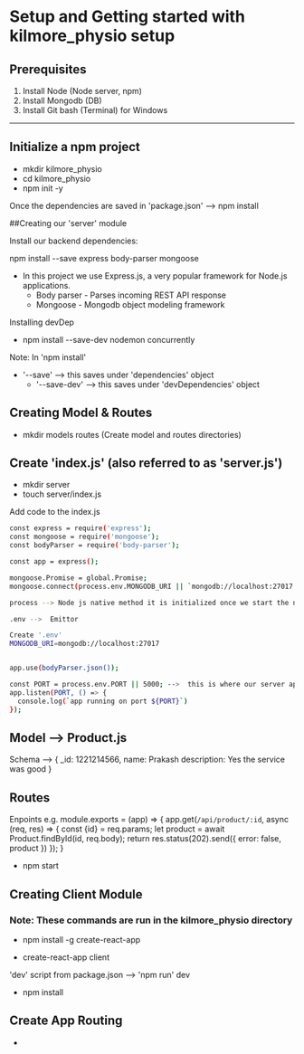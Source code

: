 # Setup and Getting started with kilmore_physio setup

## Prerequisites

1. Install Node (Node server, npm)
2. Install Mongodb (DB)
3. Install Git bash (Terminal) for Windows

---

## Initialize a npm project

- mkdir kilmore_physio
- cd kilmore_physio
- npm init -y

Once the dependencies are saved in 'package.json'
--> npm install

##Creating our 'server' module

Install our backend dependencies:

npm install --save express body-parser mongoose

- In this project we use Express.js, a very popular framework for Node.js applications.
  - Body parser - Parses incoming REST API response
  - Mongoose - Mongodb object modeling framework

Installing devDep

- npm install --save-dev nodemon concurrently

Note: In 'npm install'

- '--save' --> this saves under 'dependencies' object
  - '--save-dev' --> this saves under 'devDependencies' object

## Creating Model & Routes

- mkdir models routes (Create model and routes directories)

## Create 'index.js' (also referred to as 'server.js')

- mkdir server
- touch server/index.js

Add code to the index.js

```bash
const express = require('express');
const mongoose = require('mongoose');
const bodyParser = require('body-parser');

const app = express();

mongoose.Promise = global.Promise;
mongoose.connect(process.env.MONGODB_URI || `mongodb://localhost:27017 node-react-starter`);

process --> Node js native method it is initialized once we start the nodjs project

.env -->  Emittor

Create '.env'
MONGODB_URI=mongodb://localhost:27017


app.use(bodyParser.json());

const PORT = process.env.PORT || 5000; -->  this is where our server app will run
app.listen(PORT, () => {
  console.log(`app running on port ${PORT}`)
});


```

## Model --> Product.js

Schema --> {
\_id: 1221214566,
name: Prakash
description: Yes the service was good
}

## Routes

Enpoints
e.g.
module.exports = (app) => {
app.get(`/api/product/:id`, async (req, res) => {
const {id} = req.params;
let product = await Product.findById(id, req.body);
return res.status(202).send({
error: false,
product
})
});
}

- npm start

## Creating Client Module

### Note: These commands are run in the kilmore_physio directory

- npm install -g create-react-app

- create-react-app client

'dev' script from package.json --> 'npm run' dev

- npm install

## Create App Routing

-
